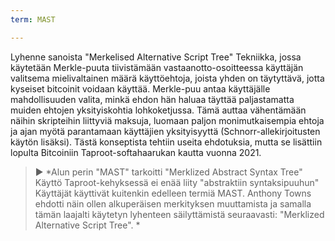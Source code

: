 ```yaml
---
term: MAST

---
```

Lyhenne sanoista "Merkelised Alternative Script Tree" Tekniikka, jossa käytetään Merkle-puuta tiivistämään vastaanotto-osoitteessa käyttäjän valitsema mielivaltainen määrä käyttöehtoja, joista yhden on täytyttävä, jotta kyseiset bitcoinit voidaan käyttää. Merkle-puu antaa käyttäjälle mahdollisuuden valita, minkä ehdon hän haluaa täyttää paljastamatta muiden ehtojen yksityiskohtia lohkoketjussa. Tämä auttaa vähentämään näihin skripteihin liittyviä maksuja, luomaan paljon monimutkaisempia ehtoja ja ajan myötä parantamaan käyttäjien yksityisyyttä (Schnorr-allekirjoitusten käytön lisäksi). Tästä konseptista tehtiin useita ehdotuksia, mutta se lisättiin lopulta Bitcoiniin Taproot-softahaarukan kautta vuonna 2021.

> ► *Alun perin "MAST" tarkoitti "Merklized Abstract Syntax Tree" Käyttö Taproot-kehyksessä ei enää liity "abstraktiin syntaksipuuhun" Käyttäjät käyttivät kuitenkin edelleen termiä MAST. Anthony Towns ehdotti näin ollen alkuperäisen merkityksen muuttamista ja samalla tämän laajalti käytetyn lyhenteen säilyttämistä seuraavasti: "Merklized Alternative Script Tree". *